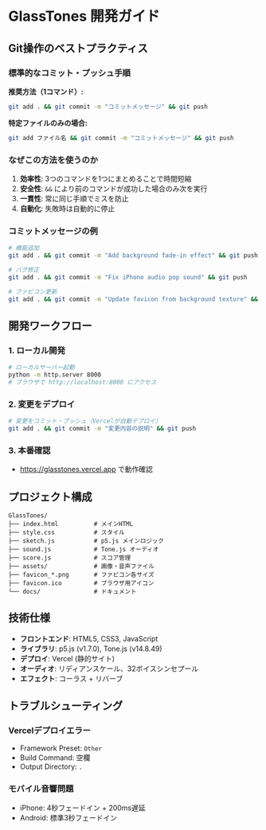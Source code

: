 # GlassTones 開発ガイド

## Git操作のベストプラクティス

### 標準的なコミット・プッシュ手順

**推奨方法（1コマンド）:**
```bash
git add . && git commit -m "コミットメッセージ" && git push
```

**特定ファイルのみの場合:**
```bash
git add ファイル名 && git commit -m "コミットメッセージ" && git push
```

### なぜこの方法を使うのか

1. **効率性**: 3つのコマンドを1つにまとめることで時間短縮
2. **安全性**: `&&` により前のコマンドが成功した場合のみ次を実行
3. **一貫性**: 常に同じ手順でミスを防止
4. **自動化**: 失敗時は自動的に停止

### コミットメッセージの例

```bash
# 機能追加
git add . && git commit -m "Add background fade-in effect" && git push

# バグ修正
git add . && git commit -m "Fix iPhone audio pop sound" && git push

# ファビコン更新
git add . && git commit -m "Update favicon from background texture" && git push
```

## 開発ワークフロー

### 1. ローカル開発
```bash
# ローカルサーバー起動
python -m http.server 8000
# ブラウザで http://localhost:8000 にアクセス
```

### 2. 変更をデプロイ
```bash
# 変更をコミット・プッシュ（Vercelが自動デプロイ）
git add . && git commit -m "変更内容の説明" && git push
```

### 3. 本番確認
- https://glasstones.vercel.app で動作確認

## プロジェクト構成

```
GlassTones/
├── index.html          # メインHTML
├── style.css           # スタイル
├── sketch.js           # p5.js メインロジック
├── sound.js            # Tone.js オーディオ
├── score.js            # スコア管理
├── assets/             # 画像・音声ファイル
├── favicon_*.png       # ファビコン各サイズ
├── favicon.ico         # ブラウザ用アイコン
└── docs/               # ドキュメント
```

## 技術仕様

- **フロントエンド**: HTML5, CSS3, JavaScript
- **ライブラリ**: p5.js (v1.7.0), Tone.js (v14.8.49)
- **デプロイ**: Vercel (静的サイト)
- **オーディオ**: リディアンスケール、32ボイスシンセプール
- **エフェクト**: コーラス + リバーブ

## トラブルシューティング

### Vercelデプロイエラー
- Framework Preset: `Other`
- Build Command: 空欄
- Output Directory: `.`

### モバイル音響問題
- iPhone: 4秒フェードイン + 200ms遅延
- Android: 標準3秒フェードイン 